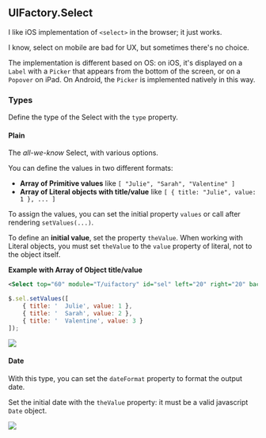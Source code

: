 ## UIFactory.Select

I like iOS implementation of `<select>` in the browser; it just works.

I know, select on mobile are bad for UX, but sometimes there's no choice.

The implementation is different based on OS: on iOS, it's displayed on a `Label` with a `Picker` that appears from the bottom of the screen, or on a `Popover` on iPad. On Android, the `Picker` is implemented natively in this way.

### Types

Define the type of the Select with the `type` property.

#### Plain

The *all-we-know* Select, with various options.

You can define the values in two different formats:

* **Array of Primitive values** like `[ "Julie", "Sarah", "Valentine" ]`
* **Array of Literal objects with title/value** like `[ { title: "Julie", value: 1 }, ... ]`

To assign the values, you can set the initial property `values` or call after rendering `setValues(...)`.

To define an **initial value**, set the property `theValue`. When working with Literal objects, you must set `theValue` to the `value` property of literal, not to the object itself.

**Example with Array of Object title/value**

```xml
<Select top="60" module="T/uifactory" id="sel" left="20" right="20" backgroundColor="#ddd" borderRadius="6" theValue="1" />
```
```js
$.sel.setValues([
	{ title: '  Julie', value: 1 },
	{ title: '  Sarah', value: 2 },
	{ title: '  Valentine', value: 3 }
]);
```

![](http://f.cl.ly/items/1r0X0t2n463w0g1y3c0r/Image%202014-12-03%20at%208.55.33%20PM.png)

#### Date

With this type, you can set the `dateFormat` property to format the output date.

Set the initial date with the `theValue` property: it must be a valid javascript `Date` object.

![](http://cl.ly/image/1B271v0z1P3K/Image%202014-12-03%20at%209.09.38%20PM.png)